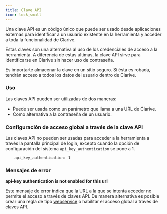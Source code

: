 ```yaml
---
title: Clave API
icon: lock_small
---
```


Una clave API es un código único que puede ser usado desde aplicaciones externas para identificar a un usuario existente en la herramienta y acceder a toda la funcionalidad de Clarive.

Estas claves son una alternativa al uso de los credenciales de acceso a la herramienta. A diferencia de estas ultimas, la clave API sirve para identificarse en Clarive sin hacer uso de contraseña.

Es importarte almacenar la clave en un sitio seguro. Si ésta es robada, tendrán acceso a todos los datos del usuario dentro de Clarive.


### Uso
Las claves API pueden ser utilizadas de dos maneras:

- Puede ser usada como un parámetro que llama a una URL de Clarive.
- Como alternativa a la contraseña de un usuario.

### Configuración de acceso global a través de la clave API

Las claves API no pueden ser usadas para acceder a la herramienta a través la pantalla principal de login, excepto  cuando la opción de configuración del sistema `api_key_authentication` se pone a 1.

        api_key_authentication: 1


### Mensajes de error
**api-key authentication is not enabled for this url**

Este mensaje de error indica que la URL a la que se intenta acceder no permite el acceso a través de claves API. De manera alternativa es posible crear una regla de tipo [webservice](concepts/webservice) o habilitar el acceso global a través de claves API.

